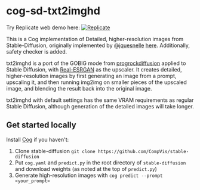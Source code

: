# cog-sd-txt2imghd

Try Replicate web demo here: [![Replicate](https://replicate.com/cjwbw/stable-diffusion-high-resolution/badge)](https://replicate.com/cjwbw/stable-diffusion-high-resolution)

This is a Cog implementation of Detailed, higher-resolution images from Stable-Diffusion, originally implemented by @[jquesnelle](https://github.com/jquesnelle) [here](https://github.com/jquesnelle/txt2imghd/blob/master/txt2imghd.py). Additionally, safety checker is added.


txt2imghd is a port of the GOBIG mode from [progrockdiffusion](https://github.com/lowfuel/progrockdiffusion) applied to Stable Diffusion, with [Real-ESRGAN](https://github.com/xinntao/Real-ESRGAN) as the upscaler. It creates detailed, higher-resolution images by first generating an image from a prompt, upscaling it, and then running img2img on smaller pieces of the upscaled image, and blending the result back into the original image.

txt2imghd with default settings has the same VRAM requirements as regular Stable Diffusion, although generation of the detailed images will take longer.


## Get started locally
Install [Cog](https://github.com/replicate/cog) if you haven't: 

1. Clone stable-diffusion `git clone https://github.com/CompVis/stable-diffusion`
2. Put `cog.yaml` and `predict.py` in the root directory of `stable-diffusion` and download weights (as noted at the top of `predict.py`)
3. Generate high-resolution images with `cog predict --prompt <your_prompt>`
